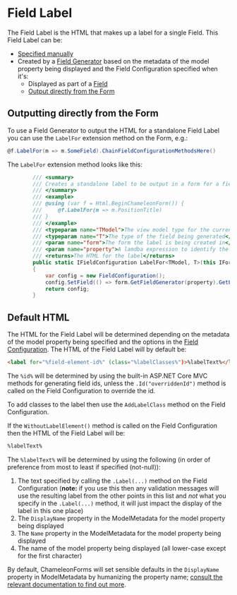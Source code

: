 # Field Label

The Field Label is the HTML that makes up a label for a single Field. This Field Label can be:

* [Specified manually](field.md#manually-specify-html)
* Created by a [Field Generator](index.md#field-types) based on the metadata of the model property being displayed and the Field Configuration specified when it's:
    * Displayed as part of a [Field](field.md)
    * [Output directly from the Form](#outputting-directly-from-the-form)

## Outputting directly from the Form

To use a Field Generator to output the HTML for a standalone Field Label you can use the `LabelFor` extension method on the Form, e.g.:

```csharp
@f.LabelFor(m => m.SomeField).ChainFieldConfigurationMethodsHere()
```

The `LabelFor` extension method looks like this:

```csharp
        /// <summary>
        /// Creates a standalone label to be output in a form for a field.
        /// </summary>
        /// <example>
        /// @using (var f = Html.BeginChameleonForm()) {
        ///     @f.LabelFor(m => m.PositionTitle)
        /// }
        /// </example>
        /// <typeparam name="TModel">The view model type for the current view</typeparam>        
        /// <typeparam name="T">The type of the field being generated</typeparam>
        /// <param name="form">The form the label is being created in</param>
        /// <param name="property">A lamdba expression to identify the field to render the label for</param>
        /// <returns>The HTML for the label</returns>
        public static IFieldConfiguration LabelFor<TModel, T>(this IForm<TModel> form, Expression<Func<TModel, T>> property)
        {
            var config = new FieldConfiguration();
            config.SetField(() => form.GetFieldGenerator(property).GetLabelHtml(config));
            return config;
        }
```

## Default HTML

The HTML for the Field Label will be determined depending on the metadata of the model property being specified and the options in the [Field Configuration](field-configuration.md). The HTML of the Field Label will by default be:

```html
<label for="%field-element-id%" (class="%labelClasses%")>%labelText%</label>
```

The `%id%` will be determined by using the built-in ASP.NET Core MVC methods for generating field ids, unless the `.Id("overriddenId")` method is called on the Field Configuration to override the id.

To add classes to the label then use the `AddLabelClass` method on the Field Configuration.

If the `WithoutLabelElement()` method is called on the Field Configuration then the HTML of the Field Label will be:

```html
%labelText%
```

The `%labelText%` will be determined by using the following (in order of preference from most to least if specified (not-null)):

1. The text specified by calling the `.Label(...)` method on the Field Configuration (**note:** if you use this then any validation messages will use the resulting label from the other points in this list and *not* what you specify in the `.Label(...)` method, it will just impact the display of the label in this one place)
2. The `DisplayName` property in the ModelMetadata for the model property being displayed
3. The `Name` property in the ModelMetadata for the model property being displayed
4. The name of the model property being displayed (all lower-case except for the first character)

By default, ChameleonForms will set sensible defaults in the `DisplayName` property in ModelMetadata by humanizing the property name; [consult the relevant documentation to find out more](labels.md).
